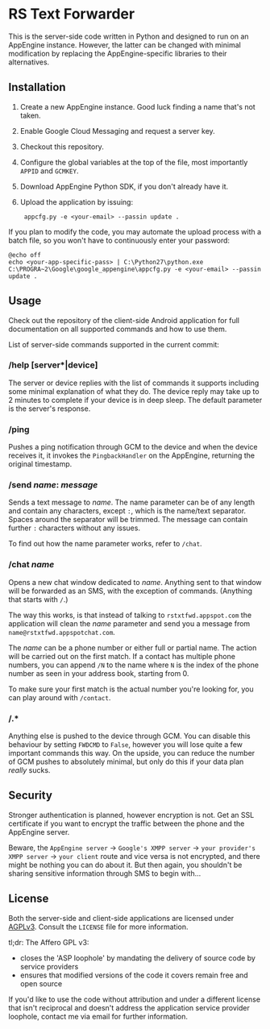 # RS Text Forwarder

This is the server-side code written in Python and designed to run on an AppEngine instance. However, the latter can be changed with minimal modification by replacing the AppEngine-specific libraries to their alternatives.

## Installation

1. Create a new AppEngine instance. Good luck finding a name that's not taken.
2. Enable Google Cloud Messaging and request a server key.
3. Checkout this repository.
4. Configure the global variables at the top of the file, most importantly `APPID` and `GCMKEY`.
4. Download AppEngine Python SDK, if you don't already have it.
5. Upload the application by issuing:

        appcfg.py -e <your-email> --passin update .

If you plan to modify the code, you may automate the upload process with a batch file, so you won't have to continuously enter your password:

    @echo off
    echo <your-app-specific-pass> | C:\Python27\python.exe C:\PROGRA~2\Google\google_appengine\appcfg.py -e <your-email> --passin update .

## Usage

Check out the repository of the client-side Android application for full documentation on all supported commands and how to use them.

List of server-side commands supported in the current commit:

### /help [server*|device]

The server or device replies with the list of commands it supports including some minimal explanation of what they do. The device reply may take up to 2 minutes to complete if your device is in deep sleep. The default parameter is the server's response.

### /ping

Pushes a ping notification through GCM to the device and when the device receives it, it invokes the `PingbackHandler` on the AppEngine, returning the original timestamp.

### /send *name*: *message*

Sends a text message to *name*. The name parameter can be of any length and contain any characters, except `:`, which is the name/text separator. Spaces around the separator will be trimmed. The message can contain further `:` characters without any issues.

To find out how the name parameter works, refer to `/chat`.

### /chat *name*

Opens a new chat window dedicated to *name*. Anything sent to that window will be forwarded as an SMS, with the exception of commands. (Anything that starts with `/`.)

The way this works, is that instead of talking to `rstxtfwd.appspot.com` the application will clean the *name* parameter and send you a message from `name@rstxtfwd.appspotchat.com`.

The *name* can be a phone number or either full or partial name. The action will be carried out on the first match. If a contact has multiple phone numbers, you can append `/N` to the name where `N` is the index of the phone number as seen in your address book, starting from 0.

To make sure your first match is the actual number you're looking for, you can play around with `/contact`.

### /.*

Anything else is pushed to the device through GCM. You can disable this behaviour by setting `FWDCMD` to `False`, however you will lose quite a few important commands this way. On the upside, you can reduce the number of GCM pushes to absolutely minimal, but only do this if your data plan *really* sucks.

## Security

Stronger authentication is planned, however encryption is not. Get an SSL certificate if you want to encrypt the traffic between the phone and the AppEngine server.

Beware, the `AppEngine server` -> `Google's XMPP server` -> `your provider's XMPP server` -> `your client` route and vice versa is not encrypted, and there might be nothing you can do about it. But then again, you shouldn't be sharing sensitive information through SMS to begin with...

## License

Both the server-side and client-side applications are licensed under [AGPLv3](http://en.wikipedia.org/wiki/Affero_General_Public_License). Consult the `LICENSE` file for more information.

tl;dr: The Affero GPL v3:

- closes the 'ASP loophole' by mandating the delivery of source code by service providers
- ensures that modified versions of the code it covers remain free and open source

If you'd like to use the code without attribution and under a different license that isn't reciprocal and doesn't address the application service provider loophole, contact me via email for further information.